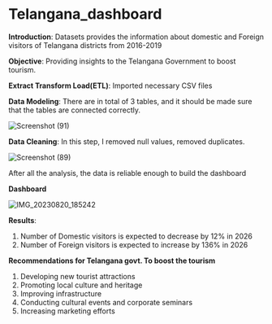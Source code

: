 # **Telangana_dashboard**

**Introduction**: Datasets provides the information about domestic and Foreign visitors of Telangana districts  from 2016-2019 

**Objective**: Providing insights to the Telangana Government to boost tourism.

**Extract Transform Load(ETL)**: Imported necessary CSV files

**Data Modeling**: There are in total of 3 tables, and it should be made sure that the tables are connected correctly.

![Screenshot (91)](https://github.com/Anish127/Telangana_dashboard/assets/77845356/78e8f249-24c8-493d-929a-2c0b42e9510b)



**Data Cleaning**: In this step, I removed null values, removed duplicates.

![Screenshot (89)](https://github.com/Anish127/Telangana_dashboard/assets/77845356/8ef5226f-e69b-4048-be24-12ada5a91817)


After all the analysis, the data is reliable enough to build the dashboard


**Dashboard**

![IMG_20230820_185242](https://github.com/Anish127/Telangana_dashboard/assets/77845356/ed82f227-c663-482d-adcb-85a209441ecc)

**Results**: 
1. Number of Domestic visitors is expected to decrease by 12% in 2026
2. Number of Foreign visitors is expected to increase by 136%  in 2026
 
 
  **Recommendations for Telangana govt. To boost the tourism**
 
  1. Developing new tourist attractions
  2. Promoting local culture and heritage
  3. Improving infrastructure
  4. Conducting cultural events and corporate seminars
  5. Increasing marketing efforts








